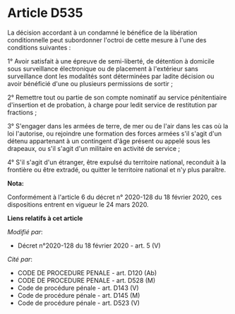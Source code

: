 # Article D535

La décision accordant à un condamné le bénéfice de la libération conditionnelle peut subordonner l'octroi de cette mesure à
l'une des conditions suivantes :

1° Avoir satisfait à une épreuve de semi-liberté, de détention à domicile sous surveillance électronique ou de placement à
l'extérieur sans surveillance dont les modalités sont déterminées par ladite décision ou avoir bénéficié d'une ou plusieurs
permissions de sortir ;

2° Remettre tout ou partie de son compte nominatif au service pénitentiaire d'insertion et de probation, à charge pour ledit
service de restitution par fractions ;

3° S'engager dans les armées de terre, de mer ou de l'air dans les cas où la loi l'autorise, ou rejoindre une formation des
forces armées s'il s'agit d'un détenu appartenant à un contingent d'âge présent ou appelé sous les drapeaux, ou s'il s'agit
d'un militaire en activité de service ;

4° S'il s'agit d'un étranger, être expulsé du territoire national, reconduit à la frontière ou être extradé, ou quitter le
territoire national et n'y plus paraître.

**Nota:**

Conformément à l'article 6 du décret n° 2020-128 du 18 février 2020, ces dispositions entrent en vigueur le 24 mars 2020.

**Liens relatifs à cet article**

_Modifié par_:

  - Décret n°2020-128 du 18 février 2020 - art. 5 (V)

_Cité par_:

  - CODE DE PROCEDURE PENALE - art. D120 (Ab)
  - CODE DE PROCEDURE PENALE - art. D528 (M)
  - Code de procédure pénale - art. D143 (V)
  - Code de procédure pénale - art. D145 (M)
  - Code de procédure pénale - art. D523 (V)
